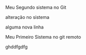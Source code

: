 Meu Segundo  sistema no Git


alteração no sistema

alguma nova linha


Meu Primeiro Sistema no git remoto


ghddfgdfg